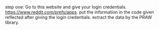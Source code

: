 step one: Go to this website and give your login credentials. https://www.reddit.com/prefs/apps.
put the information in the code given reflected after giving the login credentials.
extract the data by the PRAW library.
